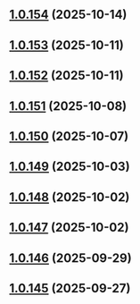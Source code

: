 ## [1.0.154](https://github.com/binary-braids/github-actions-runner/compare/v1.0.153...v1.0.154) (2025-10-14)



## [1.0.153](https://github.com/binary-braids/github-actions-runner/compare/v1.0.152...v1.0.153) (2025-10-11)



## [1.0.152](https://github.com/binary-braids/github-actions-runner/compare/v1.0.151...v1.0.152) (2025-10-11)



## [1.0.151](https://github.com/binary-braids/github-actions-runner/compare/v1.0.150...v1.0.151) (2025-10-08)



## [1.0.150](https://github.com/binary-braids/github-actions-runner/compare/v1.0.149...v1.0.150) (2025-10-07)



## [1.0.149](https://github.com/binary-braids/github-actions-runner/compare/v1.0.148...v1.0.149) (2025-10-03)



## [1.0.148](https://github.com/binary-braids/github-actions-runner/compare/v1.0.147...v1.0.148) (2025-10-02)



## [1.0.147](https://github.com/binary-braids/github-actions-runner/compare/v1.0.146...v1.0.147) (2025-10-02)



## [1.0.146](https://github.com/binary-braids/github-actions-runner/compare/v1.0.145...v1.0.146) (2025-09-29)



## [1.0.145](https://github.com/binary-braids/github-actions-runner/compare/v1.0.144...v1.0.145) (2025-09-27)



